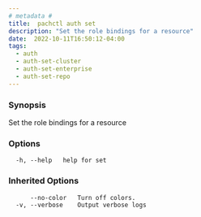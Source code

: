 ```yaml
---
# metadata # 
title:  pachctl auth set
description: "Set the role bindings for a resource"
date:  2022-10-11T16:50:12-04:00
tags:
  - auth
  - auth-set-cluster
  - auth-set-enterprise
  - auth-set-repo
---
```


### Synopsis

Set the role bindings for a resource

### Options

```
  -h, --help   help for set
```

### Inherited Options

```
      --no-color   Turn off colors.
  -v, --verbose    Output verbose logs
```

